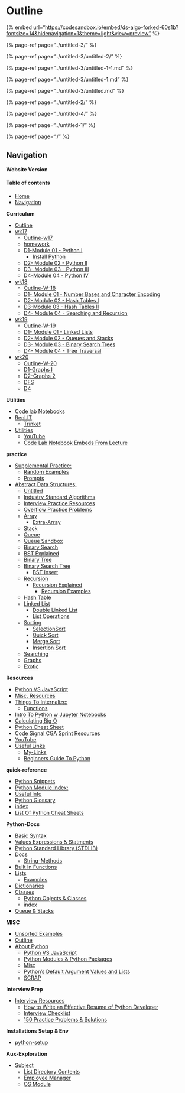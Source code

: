 Outline
=======

{% embed url=“https://codesandbox.io/embed/ds-algo-forked-60s1b?fontsize=14&hidenavigation=1&theme=light&view=preview” %}

{% page-ref page=“../untitled-3/” %}

{% page-ref page=“../untitled-3/untitled-2/” %}

{% page-ref page=“../untitled-3/untitled-1-1.md” %}

{% page-ref page=“../untitled-3/untitled-1.md” %}

{% page-ref page=“../untitled-3/untitled.md” %}

{% page-ref page=“../untitled-2/” %}

{% page-ref page=“../untitled-4/” %}

{% page-ref page=“../untitled-1/” %}

{% page-ref page=“./” %}

Navigation
----------

**Website Version**

#### Table of contents

-   [Home](https://bgoonz42.gitbook.io/datastructures-in-pytho/README)
-   [Navigation](https://bgoonz42.gitbook.io/datastructures-in-pytho/navigation)

**Curriculum**

-   [Outline](https://bgoonz42.gitbook.io/datastructures-in-pytho/cirriculumn/untitled)
-   [wk17](https://bgoonz42.gitbook.io/datastructures-in-pytho/cirriculumn/untitled-3/README)
    -   [Outline-w17](https://bgoonz42.gitbook.io/datastructures-in-pytho/cirriculumn/untitled-3/outline)
    -   [homework](https://bgoonz42.gitbook.io/datastructures-in-pytho/cirriculumn/untitled-3/week-overview)
    -   [D1-Module 01 - Python I](https://bgoonz42.gitbook.io/datastructures-in-pytho/cirriculumn/untitled-3/untitled-2/README)
        -   [Install Python](https://bgoonz42.gitbook.io/datastructures-in-pytho/cirriculumn/untitled-3/untitled-2/install-python)
    -   [D2- Module 02 - Python II](https://bgoonz42.gitbook.io/datastructures-in-pytho/cirriculumn/untitled-3/untitled-1-1)
    -   [D3- Module 03 - Python III](https://bgoonz42.gitbook.io/datastructures-in-pytho/cirriculumn/untitled-3/untitled-1)
    -   [D4-Module 04 - Python IV](https://bgoonz42.gitbook.io/datastructures-in-pytho/cirriculumn/untitled-3/untitled)
-   [wk18](https://bgoonz42.gitbook.io/datastructures-in-pytho/cirriculumn/untitled-2/README)
    -   [Outline-W-18](https://bgoonz42.gitbook.io/datastructures-in-pytho/cirriculumn/untitled-2/untitled-4)
    -   [D1- Module 01 - Number Bases and Character Encoding](https://bgoonz42.gitbook.io/datastructures-in-pytho/cirriculumn/untitled-2/untitled-3)
    -   [D2- Module 02 - Hash Tables I](https://bgoonz42.gitbook.io/datastructures-in-pytho/cirriculumn/untitled-2/untitled-2)
    -   [D3-Module 03 - Hash Tables II](https://bgoonz42.gitbook.io/datastructures-in-pytho/cirriculumn/untitled-2/untitled-1)
    -   [D4- Module 04 - Searching and Recursion](https://bgoonz42.gitbook.io/datastructures-in-pytho/cirriculumn/untitled-2/untitled)
-   [wk19](https://bgoonz42.gitbook.io/datastructures-in-pytho/cirriculumn/untitled-4/README)
    -   [Outline-W-19](https://bgoonz42.gitbook.io/datastructures-in-pytho/cirriculumn/untitled-4/overview)
    -   [D1- Module 01 - Linked Lists](https://bgoonz42.gitbook.io/datastructures-in-pytho/cirriculumn/untitled-4/untitled-3)
    -   [D2- Module 02 - Queues and Stacks](https://bgoonz42.gitbook.io/datastructures-in-pytho/cirriculumn/untitled-4/untitled-7)
    -   [D3- Module 03 - Binary Search Trees](https://bgoonz42.gitbook.io/datastructures-in-pytho/cirriculumn/untitled-4/untitled-8)
    -   [D4- Module 04 - Tree Traversal](https://bgoonz42.gitbook.io/datastructures-in-pytho/cirriculumn/untitled-4/untitled-5)
-   [wk20](https://bgoonz42.gitbook.io/datastructures-in-pytho/cirriculumn/untitled-1/README)
    -   [Outline-W-20](https://bgoonz42.gitbook.io/datastructures-in-pytho/cirriculumn/untitled-1/overview)
    -   [D1-Graphs I](https://bgoonz42.gitbook.io/datastructures-in-pytho/cirriculumn/untitled-1/untitled-5)
    -   [D2-Graphs 2](https://bgoonz42.gitbook.io/datastructures-in-pytho/cirriculumn/untitled-1/untitled-4)
    -   [DFS](https://bgoonz42.gitbook.io/datastructures-in-pytho/cirriculumn/untitled-1/untitled-1)
    -   [D4](https://bgoonz42.gitbook.io/datastructures-in-pytho/cirriculumn/untitled-1/untitled-2)

**Utilities**

-   [Code lab Notebooks](https://bgoonz42.gitbook.io/datastructures-in-pytho/utilities/code-lab-notebooks)
-   [Repl.IT](https://bgoonz42.gitbook.io/datastructures-in-pytho/utilities/repl.it/README)
    -   [Trinket](https://bgoonz42.gitbook.io/datastructures-in-pytho/utilities/repl.it/trinket)
-   [Utilities](https://bgoonz42.gitbook.io/datastructures-in-pytho/utilities/untitled/README)
    -   [YouTube](https://bgoonz42.gitbook.io/datastructures-in-pytho/utilities/untitled/untitled)
    -   [Code Lab Notebook Embeds From Lecture](https://bgoonz42.gitbook.io/datastructures-in-pytho/utilities/untitled/code-lab-notebook-embeds-from-lecture)

**practice**

-   [Supplemental Practice:](https://bgoonz42.gitbook.io/datastructures-in-pytho/practice/supplemental-practice/README)
    -   [Random Examples](https://bgoonz42.gitbook.io/datastructures-in-pytho/practice/supplemental-practice/random-examples)
    -   [Prompts](https://bgoonz42.gitbook.io/datastructures-in-pytho/practice/supplemental-practice/prompts)
-   [Abstract Data Structures:](https://bgoonz42.gitbook.io/datastructures-in-pytho/practice/untitled/README)
    -   [Untitled](https://bgoonz42.gitbook.io/datastructures-in-pytho/practice/untitled/untitled-7)
    -   [Industry Standard Algorithms](https://bgoonz42.gitbook.io/datastructures-in-pytho/practice/untitled/industry-standard-algorithms)
    -   [Interview Practice Resources](https://bgoonz42.gitbook.io/datastructures-in-pytho/practice/untitled/interview-practice-resources)
    -   [Overflow Practice Problems](https://bgoonz42.gitbook.io/datastructures-in-pytho/practice/untitled/overflow-practice-problems)
    -   [Array](https://bgoonz42.gitbook.io/datastructures-in-pytho/practice/untitled/array/README)
        -   [Extra-Array](https://bgoonz42.gitbook.io/datastructures-in-pytho/practice/untitled/array/extra-array)
    -   [Stack](https://bgoonz42.gitbook.io/datastructures-in-pytho/practice/untitled/stack)
    -   [Queue](https://bgoonz42.gitbook.io/datastructures-in-pytho/practice/untitled/queue)
    -   [Queue Sandbox](https://bgoonz42.gitbook.io/datastructures-in-pytho/practice/untitled/queue-sandbox)
    -   [Binary Search](https://bgoonz42.gitbook.io/datastructures-in-pytho/practice/untitled/binary-search)
    -   [BST Explained](https://bgoonz42.gitbook.io/datastructures-in-pytho/practice/untitled/bst-explained)
    -   [Binary Tree](https://bgoonz42.gitbook.io/datastructures-in-pytho/practice/untitled/binary-tree)
    -   [Binary Search Tree](https://bgoonz42.gitbook.io/datastructures-in-pytho/practice/untitled/binary-search-tree/README)
        -   [BST Insert](https://bgoonz42.gitbook.io/datastructures-in-pytho/practice/untitled/binary-search-tree/bst-insert)
    -   [Recursion](https://bgoonz42.gitbook.io/datastructures-in-pytho/practice/untitled/untitled-6/README)
        -   [Recursion Explained](https://bgoonz42.gitbook.io/datastructures-in-pytho/practice/untitled/untitled-6/recursion-explained/README)
            -   [Recursion Examples](https://bgoonz42.gitbook.io/datastructures-in-pytho/practice/untitled/untitled-6/recursion-explained/recursion-examples)
    -   [Hash Table](https://bgoonz42.gitbook.io/datastructures-in-pytho/practice/untitled/untitled-5)
    -   [Linked List](https://bgoonz42.gitbook.io/datastructures-in-pytho/practice/untitled/untitled-4/README)
        -   [Double Linked List](https://bgoonz42.gitbook.io/datastructures-in-pytho/practice/untitled/untitled-4/double-linked-list)
        -   [List Operations](https://bgoonz42.gitbook.io/datastructures-in-pytho/practice/untitled/untitled-4/list-operations)
    -   [Sorting](https://bgoonz42.gitbook.io/datastructures-in-pytho/practice/untitled/untitled-3/README)
        -   [SelectionSort](https://bgoonz42.gitbook.io/datastructures-in-pytho/practice/untitled/untitled-3/selectionsort)
        -   [Quick Sort](https://bgoonz42.gitbook.io/datastructures-in-pytho/practice/untitled/untitled-3/untitled-7)
        -   [Merge Sort](https://bgoonz42.gitbook.io/datastructures-in-pytho/practice/untitled/untitled-3/merge-sort)
        -   [Insertion Sort](https://bgoonz42.gitbook.io/datastructures-in-pytho/practice/untitled/untitled-3/insertion-sort)
    -   [Searching](https://bgoonz42.gitbook.io/datastructures-in-pytho/practice/untitled/untitled-2)
    -   [Graphs](https://bgoonz42.gitbook.io/datastructures-in-pytho/practice/untitled/untitled-1)
    -   [Exotic](https://bgoonz42.gitbook.io/datastructures-in-pytho/practice/untitled/untitled)

**Resources**

-   [Python VS JavaScript](https://bgoonz42.gitbook.io/datastructures-in-pytho/resources/python-vs-javascript)
-   [Misc. Resources](https://bgoonz42.gitbook.io/datastructures-in-pytho/resources/untitled-1)
-   [Things To Internalize:](https://bgoonz42.gitbook.io/datastructures-in-pytho/resources/things-to-internalize/README)
    -   [Functions](https://bgoonz42.gitbook.io/datastructures-in-pytho/resources/things-to-internalize/functions)
-   [Intro To Python w Jupyter Notebooks](https://bgoonz42.gitbook.io/datastructures-in-pytho/resources/intro-to-python-w-jupyter-notebooks)
-   [Calculating Big O](https://bgoonz42.gitbook.io/datastructures-in-pytho/resources/calculating-big-o)
-   [Python Cheat Sheet](https://bgoonz42.gitbook.io/datastructures-in-pytho/resources/python-cheat-sheet)
-   [Code Signal CGA Sprint Resources](https://bgoonz42.gitbook.io/datastructures-in-pytho/resources/code-signal-cga-sprint-resources)
-   [YouTube](https://bgoonz42.gitbook.io/datastructures-in-pytho/resources/youtube)
-   [Useful Links](https://bgoonz42.gitbook.io/datastructures-in-pytho/resources/untitled/README)
    -   [My-Links](https://bgoonz42.gitbook.io/datastructures-in-pytho/resources/untitled/my-links)
    -   [Beginners Guide To Python](https://bgoonz42.gitbook.io/datastructures-in-pytho/resources/untitled/beginners-guide-to-python)

**quick-reference**

-   [Python Snippets](https://bgoonz42.gitbook.io/datastructures-in-pytho/quick-reference/python-snippets)
-   [Python Module Index:](https://bgoonz42.gitbook.io/datastructures-in-pytho/quick-reference/python-module-index)
-   [Useful Info](https://bgoonz42.gitbook.io/datastructures-in-pytho/quick-reference/untitled)
-   [Python Glossary](https://bgoonz42.gitbook.io/datastructures-in-pytho/quick-reference/python-glossary)
-   [index](https://bgoonz42.gitbook.io/datastructures-in-pytho/quick-reference/untitled-1)
-   [List Of Python Cheat Sheets](https://bgoonz42.gitbook.io/datastructures-in-pytho/quick-reference/bash-commands)

**Python-Docs**

-   [Basic Syntax](https://bgoonz42.gitbook.io/datastructures-in-pytho/stdlib/basic-syntax)
-   [Values Expressions & Statments](https://bgoonz42.gitbook.io/datastructures-in-pytho/stdlib/values-expressions-and-statments)
-   [Python Standard Library (STDLIB)](https://bgoonz42.gitbook.io/datastructures-in-pytho/stdlib/python-standard-library-stdlib)
-   [Docs](https://bgoonz42.gitbook.io/datastructures-in-pytho/stdlib/untitled/README)
    -   [String-Methods](https://bgoonz42.gitbook.io/datastructures-in-pytho/stdlib/untitled/string-methods)
-   [Built In Functions](https://bgoonz42.gitbook.io/datastructures-in-pytho/stdlib/built-in-functions)
-   [Lists](https://bgoonz42.gitbook.io/datastructures-in-pytho/stdlib/lists/README)
    -   [Examples](https://bgoonz42.gitbook.io/datastructures-in-pytho/stdlib/lists/examples)
-   [Dictionaries](https://bgoonz42.gitbook.io/datastructures-in-pytho/stdlib/dictionaries)
-   [Classes](https://bgoonz42.gitbook.io/datastructures-in-pytho/stdlib/classes/README)
    -   [Python Objects & Classes](https://bgoonz42.gitbook.io/datastructures-in-pytho/stdlib/classes/python-objects-and-classes)
    -   [index](https://bgoonz42.gitbook.io/datastructures-in-pytho/stdlib/classes/untitled)
-   [Queue & Stacks](https://bgoonz42.gitbook.io/datastructures-in-pytho/stdlib/queue-and-stacks)

**MISC**

-   [Unsorted Examples](https://bgoonz42.gitbook.io/datastructures-in-pytho/misc/unsorted-examples)
-   [Outline](https://bgoonz42.gitbook.io/datastructures-in-pytho/misc/outline)
-   [About Python](https://bgoonz42.gitbook.io/datastructures-in-pytho/misc/untitled/README)
    -   [Python VS JavaScript](https://bgoonz42.gitbook.io/datastructures-in-pytho/misc/untitled/python-vs-javascript)
    -   [Python Modules & Python Packages](https://bgoonz42.gitbook.io/datastructures-in-pytho/misc/untitled/untitled-1)
    -   [Misc](https://bgoonz42.gitbook.io/datastructures-in-pytho/misc/untitled/misc)
    -   [Python’s Default Argument Values and Lists](https://bgoonz42.gitbook.io/datastructures-in-pytho/misc/untitled/pythons-default-argument-values-and-lists)
    -   [SCRAP](https://bgoonz42.gitbook.io/datastructures-in-pytho/misc/untitled/untitled)

**Interview Prep**

-   [Interview Resources](https://bgoonz42.gitbook.io/datastructures-in-pytho/interview-prep/interview-resources/README)
    -   [How to Write an Effective Resume of Python Developer](https://bgoonz42.gitbook.io/datastructures-in-pytho/interview-prep/interview-resources/how-to-write-an-effective-resume-of-python-developer)
    -   [Interview Checklist](https://bgoonz42.gitbook.io/datastructures-in-pytho/interview-prep/interview-resources/interview-checklist)
    -   [150 Practice Problems & Solutions](https://bgoonz42.gitbook.io/datastructures-in-pytho/interview-prep/interview-resources/150-practice-problems-and-solutions)

**Installations Setup & Env**

-   [python-setup](https://bgoonz42.gitbook.io/datastructures-in-pytho/installations-setup-and-env/untitled)

**Aux-Exploration**

-   [Subject](https://bgoonz42.gitbook.io/datastructures-in-pytho/aux-exploration/subject/README)
    -   [List Directory Contents](https://bgoonz42.gitbook.io/datastructures-in-pytho/aux-exploration/subject/list-directory-contents)
    -   [Employee Manager](https://bgoonz42.gitbook.io/datastructures-in-pytho/aux-exploration/subject/untitled-5)
    -   [OS Module](https://bgoonz42.gitbook.io/datastructures-in-pytho/aux-exploration/subject/untitled-4)
